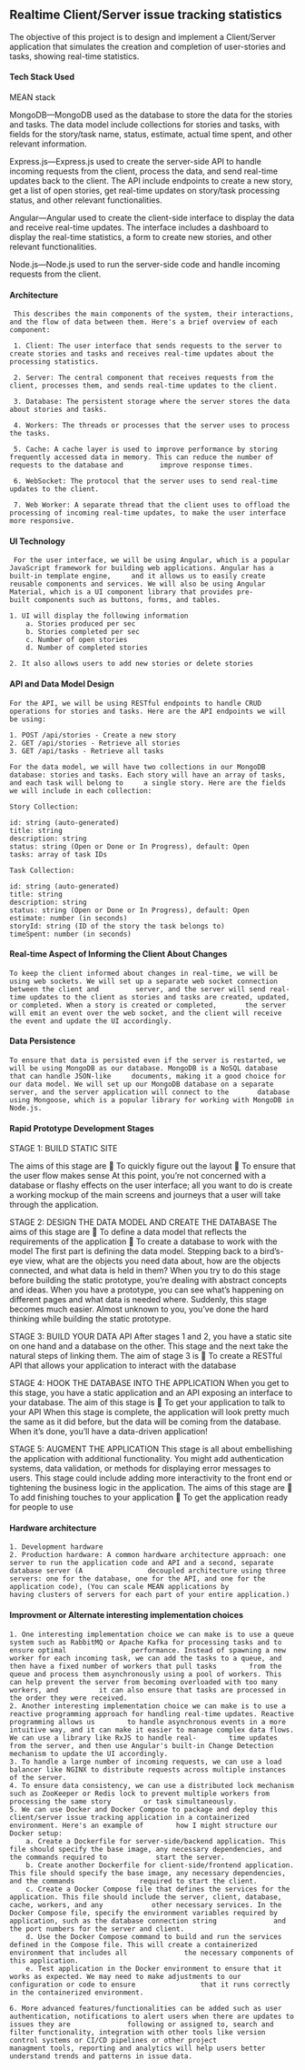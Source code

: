 ## Realtime Client/Server issue tracking statistics
The objective of this project is to design and implement a Client/Server application that simulates the creation and completion of user-stories and tasks, showing real-time statistics.

#### Tech Stack Used
MEAN stack

MongoDB—MongoDB used as the database to store the data for the stories and tasks. The data model include collections for stories and tasks, with fields for the story/task name, status, estimate, actual time spent, and other relevant information.

Express.js—Express.js used to create the server-side API to handle incoming requests from the client, process the data, and send real-time updates back to the client. The API include endpoints to create a new story, get a list of open stories, get real-time updates on story/task processing status, and other relevant functionalities.

Angular—Angular used to create the client-side interface to display the data and receive real-time updates. The interface includes a dashboard to display the real-time statistics, a form to create new stories, and other relevant functionalities.

Node.js—Node.js used to run the server-side code and handle incoming requests from the client.


#### Architecture

     This describes the main components of the system, their interactions, and the flow of data between them. Here's a brief overview of each component:

     1. Client: The user interface that sends requests to the server to create stories and tasks and receives real-time updates about the processing statistics.

     2. Server: The central component that receives requests from the client, processes them, and sends real-time updates to the client.

     3. Database: The persistent storage where the server stores the data about stories and tasks.

     4. Workers: The threads or processes that the server uses to process the tasks.

     5. Cache: A cache layer is used to improve performance by storing frequently accessed data in memory. This can reduce the number of requests to the database and         improve response times.

     6. WebSocket: The protocol that the server uses to send real-time updates to the client.

     7. Web Worker: A separate thread that the client uses to offload the processing of incoming real-time updates, to make the user interface more responsive.

#### UI Technology

     For the user interface, we will be using Angular, which is a popular JavaScript framework for building web applications. Angular has a built-in template engine,     and it allows us to easily create reusable components and services. We will also be using Angular Material, which is a UI component library that provides pre-       built components such as buttons, forms, and tables.
    
    1. UI will display the following information
        a. Stories produced per sec
        b. Stories completed per sec
        c. Number of open stories
        d. Number of completed stories

    2. It also allows users to add new stories or delete stories

#### API and Data Model Design

    For the API, we will be using RESTful endpoints to handle CRUD operations for stories and tasks. Here are the API endpoints we will be using:

    1. POST /api/stories - Create a new story
    2. GET /api/stories - Retrieve all stories
    3. GET /api/tasks - Retrieve all tasks
    
    For the data model, we will have two collections in our MongoDB database: stories and tasks. Each story will have an array of tasks, and each task will belong to     a single story. Here are the fields we will include in each collection:

    Story Collection:

    id: string (auto-generated)
    title: string
    description: string
    status: string (Open or Done or In Progress), default: Open
    tasks: array of task IDs

    Task Collection:

    id: string (auto-generated)
    title: string
    description: string
    status: string (Open or Done or In Progress), default: Open
    estimate: number (in seconds)
    storyId: string (ID of the story the task belongs to)
    timeSpent: number (in seconds)

#### Real-time Aspect of Informing the Client About Changes

    To keep the client informed about changes in real-time, we will be using web sockets. We will set up a separate web socket connection between the client and         server, and the server will send real-time updates to the client as stories and tasks are created, updated, or completed. When a story is created or completed,       the server will emit an event over the web socket, and the client will receive the event and update the UI accordingly.

#### Data Persistence

    To ensure that data is persisted even if the server is restarted, we will be using MongoDB as our database. MongoDB is a NoSQL database that can handle JSON-like     documents, making it a good choice for our data model. We will set up our MongoDB database on a separate server, and the server application will connect to the       database using Mongoose, which is a popular library for working with MongoDB in Node.js.

#### Rapid Prototype Development Stages

STAGE 1: BUILD STATIC SITE

The aims of this stage are
 To quickly figure out the layout
 To ensure that the user flow makes sense
At this point, you’re not concerned with a database or flashy effects on the user interface; all you want to do is create a working mockup of the main screens and journeys that a user will take through the application.

STAGE 2: DESIGN THE DATA MODEL AND CREATE THE DATABASE
The aims of this stage are
     To define a data model that reflects the requirements of the application
     To create a database to work with the model
The first part is defining the data model. Stepping back to a bird’s-eye view, what are the objects you need data about, how are the objects connected, and what data is held in them?
When you try to do this stage before building the static prototype, you’re dealing with abstract concepts and ideas. When you have a prototype, you can see what’s happening on different pages and what data is needed where. Suddenly, this stage becomes much easier. Almost unknown to you, you’ve done the hard thinking while building the static prototype.

STAGE 3: BUILD YOUR DATA API
After stages 1 and 2, you have a static site on one hand and a database on the other.
This stage and the next take the natural steps of linking them. The aim of stage 3 is
     To create a RESTful API that allows your application to interact with the database

STAGE 4: HOOK THE DATABASE INTO THE APPLICATION
When you get to this stage, you have a static application and an API exposing an interface to your database. The aim of this stage is
     To get your application to talk to your API
When this stage is complete, the application will look pretty much the same as it did before, but the data will be coming from the database. When it’s done, you’ll have a data-driven application!

STAGE 5: AUGMENT THE APPLICATION
This stage is all about embellishing the application with additional functionality. You might add authentication systems, data validation, or methods for displaying error messages to users. This stage could include adding more interactivity to the front end or tightening the business logic in the application.
The aims of this stage are
     To add finishing touches to your application
     To get the application ready for people to use


#### Hardware architecture

    1. Development hardware
    2. Production hardware: A common hardware architecture approach: one server to run the application code and API and a second, separate database server (A                decoupled architecture using three servers: one for the database, one for the API, and one for the application code), (You can scale MEAN applications by            having clusters of servers for each part of your entire application.)

#### Improvment or Alternate interesting implementation choices 

    1. One interesting implementation choice we can make is to use a queue system such as RabbitMQ or Apache Kafka for processing tasks and to ensure optimal                performance. Instead of spawning a new worker for each incoming task, we can add the tasks to a queue, and then have a fixed number of workers that pull tasks        from the queue and process them asynchronously using a pool of workers. This can help prevent the server from becoming overloaded with too many workers, and          it can also ensure that tasks are processed in the order they were received. 
    2. Another interesting implementation choice we can make is to use a reactive programming approach for handling real-time updates. Reactive programming allows us        to handle asynchronous events in a more intuitive way, and it can make it easier to manage complex data flows. We can use a library like RxJS to handle real-        time updates from the server, and then use Angular's built-in Change Detection mechanism to update the UI accordingly.
    3. To handle a large number of incoming requests, we can use a load balancer like NGINX to distribute requests across multiple instances of the server.
    4. To ensure data consistency, we can use a distributed lock mechanism such as ZooKeeper or Redis lock to prevent multiple workers from processing the same story        or task simultaneously.
    5. We can use Docker and Docker Compose to package and deploy this client/server issue tracking application in a containerized environment. Here's an example of        how I might structure our Docker setup:
        a. Create a Dockerfile for server-side/backend application. This file should specify the base image, any necessary dependencies, and the commands required to            start the server.
        b. Create another Dockerfile for client-side/frontend application. This file should specify the base image, any necessary dependencies, and the commands                required to start the client.
        c. Create a Docker Compose file that defines the services for the application. This file should include the server, client, database, cache, workers, and any            other necessary services. In the Docker Compose file, specify the environment variables required by application, such as the database connection string              and the port numbers for the server and client.
        d. Use the Docker Compose command to build and run the services defined in the Compose file. This will create a containerized environment that includes all              the necessary components of this application.
        e. Test application in the Docker environment to ensure that it works as expected. We may need to make adjustments to our configuration or code to ensure                that it runs correctly in the containerized environment.

    6. More advanced features/functionalities can be added such as user authentication, notifications to alert users when there are updates to issues they are              following or assigned to, search and filter functionality, integration with other tools like version control systems or CI/CD pipelines or other project              managment tools, reporting and analytics will help users better understand trends and patterns in issue data.

